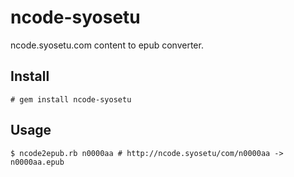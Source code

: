 # ncode-syosetu

ncode.syosetu.com content to epub converter.

## Install
```
# gem install ncode-syosetu
```

## Usage
```
$ ncode2epub.rb n0000aa # http://ncode.syosetu/com/n0000aa -> n0000aa.epub
```
